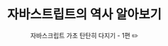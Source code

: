 ---
layout: post
categories: Javascript 
title: '자바스트립트의 역사 알아보기'
subtitle: '자바스크립트 가초 탄탄히 다지기 - 1편 ✏️'
banner: '/assets/images/2021-04-11-javascript-history/banner.jpeg'
draft: true
---